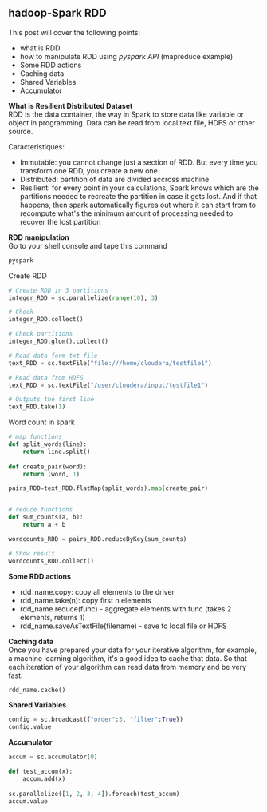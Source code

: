 ## hadoop-Spark RDD

This post will cover the following points:
- what is RDD  
- how to manipulate RDD using _pyspark API_ (mapreduce example)
- Some RDD actions
- Caching data 
- Shared Variables
- Accumulator


**What is Resilient Distributed Dataset**  
RDD is the data container, the way in Spark to store data like variable or object in programming.
Data can be read from local text file, HDFS or other source. 
  
Caracteristiques:
- Immutable: you cannot change just a section of RDD. But every time you transform one RDD, you create a new one.  
- Distributed: partition of data are divided accross machine
- Resilient: for every point in your calculations, Spark knows which are the partitions needed to recreate the partition in case it gets lost. And if that happens, then spark automatically figures out where it can start from to recompute what's the minimum amount of processing needed to recover the lost partition

**RDD manipulation**  
Go to your shell console and tape this command
```sh
pyspark
```

Create RDD
```python
# Create RDD in 3 partitions
integer_RDD = sc.parallelize(range(10), 3)

# Check
integer_RDD.collect()

# Check partitions
integer_RDD.glom().collect()

# Read data form txt file
text_RDD = sc.textFile("file:///home/cloudera/testfile1")

# Read data from HDFS
text_RDD = sc.textFile("/user/cloudera/input/testfile1")

# Outputs the first line
text_RDD.take(1)

```

Word count in spark  
```python
# map functions
def split_words(line):
    return line.split()
    
def create_pair(word):
    return (word, 1)

pairs_RDD=text_RDD.flatMap(split_words).map(create_pair)


# reduce functions
def sum_counts(a, b):
    return a + b

wordcounts_RDD = pairs_RDD.reduceByKey(sum_counts)

# Show result
wordcounts_RDD.collect()
```

**Some RDD actions**
- rdd_name.copy: copy all elements to the driver
- rdd_name.take(n): copy first n elements
- rdd_name.reduce(func) - aggregate elements with func (takes 2 elements, returns 1)
- rdd_name.saveAsTextFile(filename) - save to local file or HDFS


**Caching data**  
Once you have prepared your data for your iterative algorithm, for example, a machine learning algorithm, it's a good idea to cache that data. So that each iteration of your algorithm can read data from memory and be very fast.

```python
rdd_name.cache()
```

**Shared Variables**    
```python
config = sc.broadcast({"order":3, "filter":True})
config.value
```

**Accumulator**  
```python
accum = sc.accumulator(0)

def test_accum(x):
    accum.add(x)
    
sc.parallelize([1, 2, 3, 4]).foreach(test_accum)
accum.value
```
